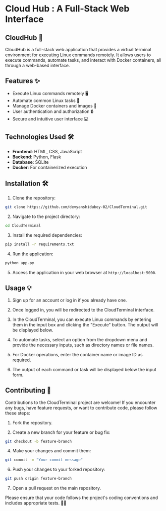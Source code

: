 # Cloud Hub : A Full-Stack Web Interface

## CloudHub 🚀

CloudHub is a full-stack web application that provides a virtual terminal environment for executing Linux commands remotely. It allows users to execute commands, automate tasks, and interact with Docker containers, all through a web-based interface.

## Features ✨

- Execute Linux commands remotely 🖥️
- Automate common Linux tasks 🔄
- Manage Docker containers and images 🐳
- User authentication and authorization 🔒
- Secure and intuitive user interface 💻

## Technologies Used 🛠️

- **Frontend**: HTML, CSS, JavaScript
- **Backend**: Python, Flask
- **Database**: SQLite
- **Docker**: For containerized execution

## Installation 🛠️

1. Clone the repository:
```bash
git clone https://github.com/devyanshidubey-02/CloudTerminal.git
```

2. Navigate to the project directory:
```bash
cd CloudTerminal
```

3. Install the required dependencies:
```bash
pip install -r requirements.txt
```

4. Run the application:
```bash
python app.py
```

5. Access the application in your web browser at `http://localhost:5000`.

## Usage 💡

1. Sign up for an account or log in if you already have one.

2. Once logged in, you will be redirected to the CloudTerminal interface.

3. In the CloudTerminal, you can execute Linux commands by entering them in the input box and clicking the "Execute" button. The output will be displayed below.

4. To automate tasks, select an option from the dropdown menu and provide the necessary inputs, such as directory names or file names.

5. For Docker operations, enter the container name or image ID as required.

6. The output of each command or task will be displayed below the input form.

## Contributing 🤝

Contributions to the CloudTerminal project are welcome! If you encounter any bugs, have feature requests, or want to contribute code, please follow these steps:

1. Fork the repository.

2. Create a new branch for your feature or bug fix:
```bash
git checkout -b feature-branch
```
4. Make your changes and commit them:
```bash
git commit -m "Your commit message"
 ```

6. Push your changes to your forked repository:
```bash
git push origin feature-branch
```
7. Open a pull request on the main repository.

Please ensure that your code follows the project's coding conventions and includes appropriate tests. 🧑‍💻





